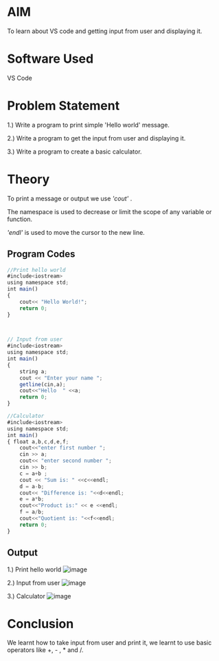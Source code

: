 
#   AIM

To learn about VS code and getting input from user and displaying it.

# Software Used
VS Code

# Problem Statement
 1.) Write a program to print simple 'Hello world' message.

 2.) Write a program to get the  input from user and displaying it.
 
 3.) Write a program to create a basic calculator.

 # Theory
To print a message or output we use _'cout'_ .

The namespace is used to decrease or limit the scope of any variable or function.
 
 _'endl'_ is used to move the cursor to the new line.


## Program Codes


```javascript
//Print hello world
#include<iostream>
using namespace std;
int main()
{
    cout<< "Hello World!";
    return 0;
}


 
// Input from user
#include<iostream>
using namespace std;
int main()
{
    string a;
    cout << "Enter your name ";
    getline(cin,a);
    cout<<"Hello  " <<a;
    return 0;
}

//Calculator 
#include<iostream>
using namespace std;
int main()
{ float a,b,c,d,e,f;
    cout<<"enter first number ";
    cin >> a;
    cout<< "enter second number ";
    cin >> b;
    c = a+b ;
    cout << "Sum is: " <<c<<endl;
    d = a-b;
    cout<< "Difference is: "<<d<<endl;
    e = a*b;
    cout<<"Product is:" << e <<endl;
    f = a/b;
    cout<<"Quotient is: "<<f<<endl;
    return 0;
}
```


## Output

1.) Print hello world
![image](https://github.com/user-attachments/assets/85b9a311-8dc4-4a9b-8559-b86f7fcc94ad)

2.) Input from user
![image](https://github.com/user-attachments/assets/b66663b9-09a2-4a71-92a3-6a6c0b57d6cb)

3.) Calculator
![image](https://github.com/user-attachments/assets/afae3899-c280-4fe1-ab37-ef7f3612701c)


# Conclusion
We learnt how to take input from user and print it, we learnt to use basic operators like +, - , * and /.



